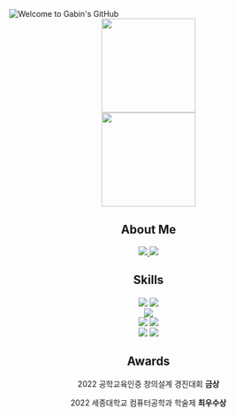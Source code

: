 <!DOCTYPE html>
<html lang="en" >
<head>
    <meta charset="UTF-8">
    <meta name="viewport" content="width=device-width, initial-scale=1.0">
    <img src="https://capsule-render.vercel.app/api?type=transparent&color=auto&height=120&section=header&text=Welcome%20to%20Gabin's%20GitHub😋&render&fontSize=50&fontColor=black&animation=twinkling&fontAlign=50&fontAlignY=50" alt="Welcome to Gabin's GitHub">
</head>

<body >
<div align="center">
<div>
  <img src="https://github-readme-stats.vercel.app/api?username=gabean13&theme=vue&show_icons=true" height="170"/>
</div>
<div  style="display: inline-block">
  <img src="https://github-readme-stats.vercel.app/api/top-langs/?username=gabean13&exclude_repo=dkssud8150.github.io&layout=compact&theme=vue" height="170"/>
</div>

<h2>About Me</h2>
<span>
  <a href="https://velog.io/@gabean13/series">
    <img src="https://img.shields.io/badge/velog-20C997?style=for-the-badge&logo=springboot&logoColor=white">
  </a>
   <a href="https://www.linkedin.com/in/%EA%B0%80%EB%B9%88-%EC%B5%9C-39b3a12b2?utm_source=share&utm_campaign=share_via&utm_content=profile&utm_medium=ios_app">
    <img src="https://img.shields.io/badge/linkedIn-0A66C2?style=for-the-badge&logo=linkedin&logoColor=white">
  </a>
</span>

<div>
<h2> Skills </h2>
<!-- framework -->
<div>
<h4></h4>
<span>
    <img src="https://img.shields.io/badge/spring-6DB33F?style=for-the-badge&logo=spring&logoColor=white">
</span>
<span>
    <img src="https://img.shields.io/badge/springBoot-6DB33F?style=for-the-badge&logo=springboot&logoColor=white">
</span>
</div>

<!-- database -->
<div>
<span>
    <img src="https://img.shields.io/badge/mysql-4479A1?style=for-the-badge&logo=mysql&logoColor=white">
</span>
</div>

<!-- language -->
<div>
<span>
    <img src="https://img.shields.io/badge/JAVA-007396?style=for-the-badge&logo=java&logoColor=white">
</span>
<span>
    <img src="https://img.shields.io/badge/c-A8B9CC?style=for-the-badge&logo=c&logoColor=white">
</span>
</div>

<!-- os -->
<div>
<span>
    <img src="https://img.shields.io/badge/linux-FCC624?style=for-the-badge&logo=linux&logoColor=white">
</span>
<span>
    <img src="https://img.shields.io/badge/microsoft-5E5E5E?style=for-the-badge&logo=microsoft&logoColor=white">
</span>
</div>
</div>

<div>
<h2>Awards</h2>

2022 공학교육인증 창의설계 경진대회 **금상** 

2022 세종대학교 컴퓨터공학과 학술제 **최우수상**
</div>
</div>
</body>

</html>
